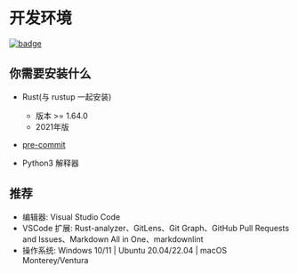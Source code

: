 # 开发环境

[![badge](https://img.shields.io/endpoint.svg?url=https%3A%2F%2Fgezf7g7pd5.execute-api.ap-northeast-1.amazonaws.com%2Fdefault%2Fsource_up_to_date%3Fowner%3Derg-lang%26repos%3Derg%26ref%3Dmain%26path%3Ddoc/EN/dev_guide/env.md%26commit_hash%3D13f2d31aee9012f60b7a40d4b764921f1419cdfe)](https://gezf7g7pd5.execute-api.ap-northeast-1.amazonaws.com/default/source_up_to_date?owner=erg-lang&repos=erg&ref=main&path=doc/EN/dev_guide/env.md&commit_hash=13f2d31aee9012f60b7a40d4b764921f1419cdfe)

## 你需要安装什么

* Rust(与 rustup 一起安装)

    * 版本 >= 1.64.0
    * 2021年版

* [pre-commit](https://pre-commit.com/)

* Python3 解释器

## 推荐

* 编辑器: Visual Studio Code
* VSCode 扩展: Rust-analyzer、GitLens、Git Graph、GitHub Pull Requests and Issues、Markdown All in One、markdownlint
* 操作系统: Windows 10/11 | Ubuntu 20.04/22.04 | macOS Monterey/Ventura
